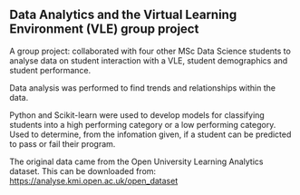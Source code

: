 ## Data Analytics and the Virtual Learning Environment (VLE) group project 

A group project: collaborated with four other MSc Data Science students to analyse data on student interaction with a VLE, student demographics and student performance. 

Data analysis was performed to find trends and relationships within the data. 

Python and Scikit-learn were used to develop models for classifying students into a high performing category or a low performing category. Used to determine, from the infomation given, if a student can be predicted to pass or fail their program. 

The original data came from the Open University Learning Analytics dataset. This can be downloaded from: https://analyse.kmi.open.ac.uk/open_dataset 

